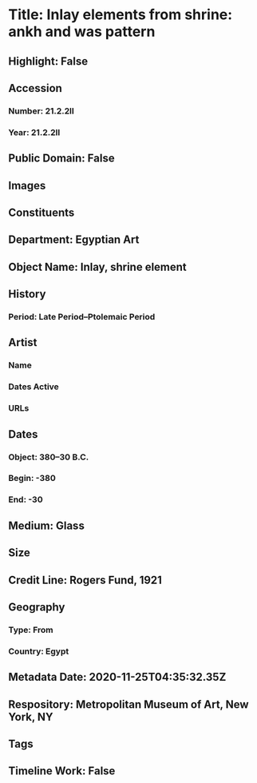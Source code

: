 # Title: Inlay elements from shrine: ankh and was pattern
## Highlight: False
## Accession
### Number: 21.2.2ll
### Year: 21.2.2ll
## Public Domain: False
## Images
## Constituents
## Department: Egyptian Art
## Object Name: Inlay, shrine element
## History
### Period: Late Period–Ptolemaic Period
## Artist
### Name
### Dates Active
### URLs
## Dates
### Object: 380–30 B.C.
### Begin: -380
### End: -30
## Medium: Glass
## Size
## Credit Line: Rogers Fund, 1921
## Geography
### Type: From
### Country: Egypt
## Metadata Date: 2020-11-25T04:35:32.35Z
## Respository: Metropolitan Museum of Art, New York, NY
## Tags
## Timeline Work: False
